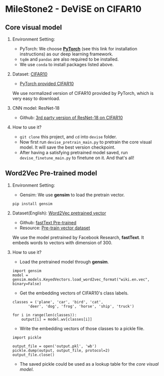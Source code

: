 # MileStone2 - DeViSE on CIFAR10

## Core visual model
1. Environment Setting:
    - PyTorch: We choose **[PyTorch]** (see this link for installation instructions) as our deep learning framework.
    - `tqdm` and `pandas` are also required to be installed.
    - We use `conda` to install packages listed above.
    
2. Dataset: [CIFAR10]
    - [PyTorch provided CIFAR10]
    
    We use normalized version of CIFAR10 provided by PyTorch, which is very easy to download.
    
3. CNN model: ResNet-18
    - Github: [3rd party version of ResNet-18 on CIFAR10]
    
4. How to use it?
    - `git clone` this project, and `cd` into `devise` folder.
    - Now first run `devise_pretrain_main.py` to pretrain the core visual model. It will save the best version checkpoint.
    - After having a satisfying pretrained model saved, run `devise_finetune_main.py` to finetune on it. And that's all!

## Word2Vec Pre-trained model
1. Environment Setting:
    - Gensim: We use **gensim** to load the pretrain vector.
    ```
    pip install gensim
    ```

2. Dataset(English): [Word2Vec pretrained vector]
    - Github: [fastText Pre-trained]
    - Resource: [Pre-train vector dataset]

    We use the model pretrained by Facebook Research, **fastText**.
    It embeds words to vectors with dimension of 300.

3. How to use it?
    - Load the pretrained model through **gensim**.
    ```
    import gensim
    model = gensim.models.KeyedVectors.load_word2vec_format("wiki.en.vec", binary=False)
    ```
    - Get the embedding vectors of CIFAR10's class labels.
    ```
    classes = ('plane', 'car', 'bird', 'cat',
           'deer', 'dog', 'frog', 'horse', 'ship', 'truck')

    for i in range(len(classes)):
        output[i] = model.wv[classes[i]]
    ```
    - Write the embedding vectors of those classes to a pickle file.
     ```
    import pickle

    output_file = open('output.pkl', 'wb')
    pickle.dump(output, output_file, protocol=2)
    output_file.close()
    ```
    - The saved pickle could be used as a lookup table for the *core visual model*.


[Word2Vec pretrained vector]: https://s3-us-west-1.amazonaws.com/fasttext-vectors/wiki.en.vec
[fastText Pre-trained]: https://github.com/facebookresearch/fastText
[PyTorch]:http://pytorch.org/
[CIFAR10]:https://www.cs.toronto.edu/~kriz/cifar.html
[PyTorch provided CIFAR10]:http://pytorch.org/tutorials/beginner/blitz/cifar10_tutorial.html#loading-and-normalizing-cifar10
[3rd party version of ResNet-18 on CIFAR10]:https://github.com/kuangliu/pytorch-cifar/blob/master/models/resnet.py
[Pre-train vector dataset]: https://github.com/facebookresearch/fastText/blob/master/pretrained-vectors.md
